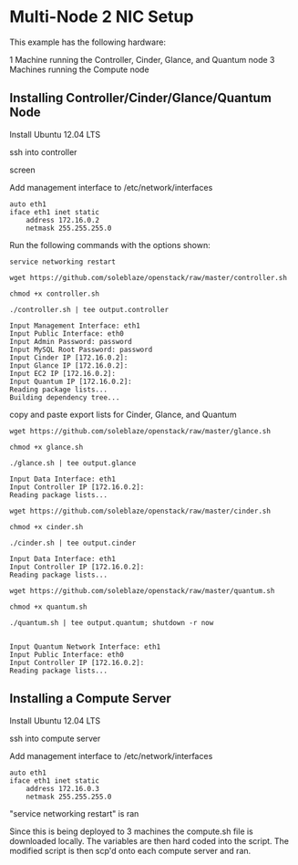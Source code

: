 # Multi-Node 2 NIC Setup

This example has the following hardware:

1 Machine running the Controller, Cinder, Glance, and Quantum node
3 Machines running the Compute node

## Installing Controller/Cinder/Glance/Quantum Node

Install Ubuntu 12.04 LTS

ssh into controller

  screen

Add management interface to /etc/network/interfaces

	auto eth1
	iface eth1 inet static
 		address 172.16.0.2
  		netmask 255.255.255.0
  		
 Run the following commands with the options shown:

	service networking restart

	wget https://github.com/soleblaze/openstack/raw/master/controller.sh
	
	chmod +x controller.sh
	
	./controller.sh | tee output.controller
	
	Input Management Interface: eth1
	Input Public Interface: eth0
	Input Admin Password: password
	Input MySQL Root Password: password
	Input Cinder IP [172.16.0.2]:
	Input Glance IP [172.16.0.2]:
	Input EC2 IP [172.16.0.2]:
	Input Quantum IP [172.16.0.2]:
	Reading package lists...
	Building dependency tree...

copy and paste export lists for Cinder, Glance, and Quantum

	wget https://github.com/soleblaze/openstack/raw/master/glance.sh

	chmod +x glance.sh
	
	./glance.sh | tee output.glance
	
	Input Data Interface: eth1
	Input Controller IP [172.16.0.2]:
	Reading package lists...

	wget https://github.com/soleblaze/openstack/raw/master/cinder.sh
	
	chmod +x cinder.sh

	./cinder.sh | tee output.cinder
	
	Input Data Interface: eth1
	Input Controller IP [172.16.0.2]:
	Reading package lists...
	
	wget https://github.com/soleblaze/openstack/raw/master/quantum.sh
	
	chmod +x quantum.sh
	
	./quantum.sh | tee output.quantum; shutdown -r now


	Input Quantum Network Interface: eth1
	Input Public Interface: eth0
	Input Controller IP [172.16.0.2]:
	Reading package lists...

## Installing a Compute Server

Install Ubuntu 12.04 LTS

ssh into compute server

Add management interface to /etc/network/interfaces

	auto eth1
	iface eth1 inet static
 		address 172.16.0.3
  		netmask 255.255.255.0
  		
"service networking restart" is ran

Since this is being deployed to 3 machines the compute.sh file is downloaded locally.  The variables are then hard coded into the script.  The modified script is then scp'd onto each compute server and ran.

